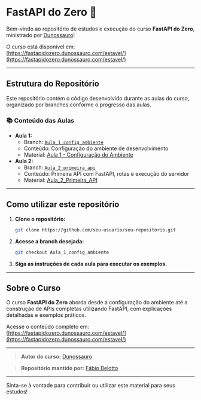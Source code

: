# FastAPI do Zero 🚀

Bem-vindo ao repositório de estudos e execução do curso **FastAPI do Zero**, ministrado por [Dunossauro](https://github.com/dunossauro)!

O curso está disponível em: [https://fastapidozero.dunossauro.com/estavel/](https://fastapidozero.dunossauro.com/estavel/)

---

## Estrutura do Repositório

Este repositório contém o código desenvolvido durante as aulas do curso, organizado por branches conforme o progresso das aulas.

### 📚 Conteúdo das Aulas

- **Aula 1:**
  - Branch: [`Aula_1_config_ambiente`](https://github.com/seu-usuario/seu-repositorio/tree/Aula_1_config_ambiente)
  - Conteúdo: Configuração do ambiente de desenvolvimento
  - Material: [Aula 1 - Configuração do Ambiente](https://fastapidozero.dunossauro.com/estavel/01/)
- **Aula 2:**
  - Branch: [`Aula_2_primeira_api`](https://github.com/seu-usuario/seu-repositorio/tree/Aula_2_primeira_api)
  - Conteúdo: Primeira API com FastAPI, rotas e execução do servidor
  - Material: [Aula_2_Primeira_API](https://fastapidozero.dunossauro.com/estavel/02/)

---

## Como utilizar este repositório

1. **Clone o repositório:**
   ```bash
   git clone https://github.com/seu-usuario/seu-repositorio.git
   ```
2. **Acesse a branch desejada:**
   ```bash
   git checkout Aula_1_config_ambiente
   ```
3. **Siga as instruções de cada aula para executar os exemplos.**

---

## Sobre o Curso

O curso **FastAPI do Zero** aborda desde a configuração do ambiente até a construção de APIs completas utilizando FastAPI, com explicações detalhadas e exemplos práticos.

Acesse o conteúdo completo em: [https://fastapidozero.dunossauro.com/estavel/](https://fastapidozero.dunossauro.com/estavel/)

---

> **Autor do curso:** [Dunossauro](https://github.com/dunossauro)

> **Repositório mantido por:** [Fábio Belotto](https://github.com/frbelotto)

---

Sinta-se à vontade para contribuir ou utilizar este material para seus estudos!